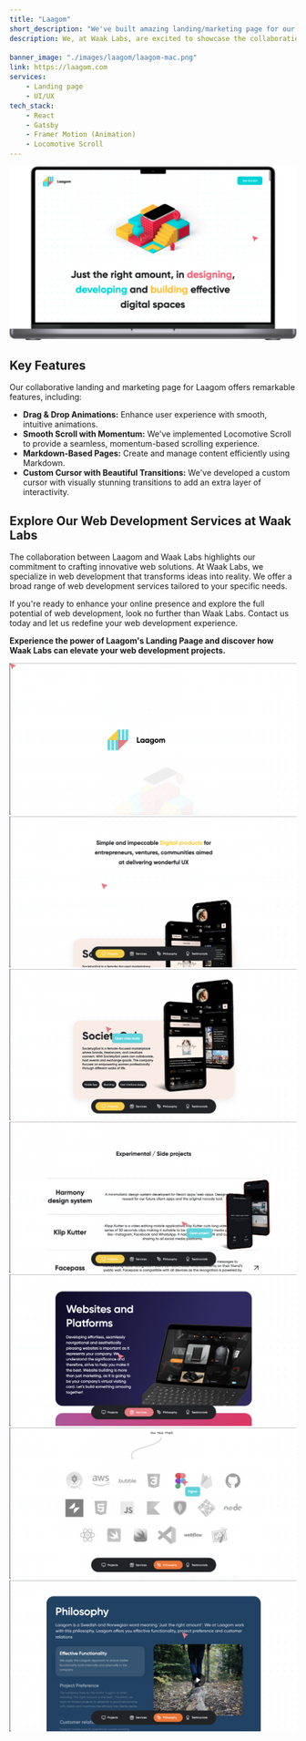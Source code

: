 ```yaml
---
title: "Laagom"
short_description: "We've built amazing landing/marketing page for our partner: Laagom, A Creative Agency & Startup Studio that provides Digital Products and Services turns to focus on client success."
description: We, at Waak Labs, are excited to showcase the collaboration between our team and Laagom. Laagom, a creative agency and startup studio, is dedicated to delivering digital products and services with a strong focus on client success. Together, we've created a remarkable landing and marketing page.

banner_image: "./images/laagom/laagom-mac.png"
link: https://laagom.com
services:
    - Landing page
    - UI/UX
tech_stack:
    - React
    - Gatsby
    - Framer Motion (Animation)
    - Locomotive Scroll
---
```


![](./images/laagom/laagom-mac.png)

## **Key Features**

Our collaborative landing and marketing page for Laagom offers remarkable features, including:

-   **Drag & Drop Animations:** Enhance user experience with smooth, intuitive animations.
-   **Smooth Scroll with Momentum:** We've implemented Locomotive Scroll to provide a seamless, momentum-based scrolling experience.
-   **Markdown-Based Pages:** Create and manage content efficiently using Markdown.
-   **Custom Cursor with Beautiful Transitions:** We've developed a custom cursor with visually stunning transitions to add an extra layer of interactivity.

## **Explore Our Web Development Services at Waak Labs**

The collaboration between Laagom and Waak Labs highlights our commitment to crafting innovative web solutions. At Waak Labs, we specialize in web development that transforms ideas into reality. We offer a broad range of web development services tailored to your specific needs.

If you're ready to enhance your online presence and explore the full potential of web development, look no further than Waak Labs. Contact us today and let us redefine your web development experience.

**Experience the power of Laagom's Landing Paage and discover how Waak Labs can elevate your web development projects.**

![](./images/laagom/loading.png)
![](./images/laagom/about.png)
![](./images/laagom/projects.png)
![](./images/laagom/side-projects.png)
![](./images/laagom/services.png)
![](./images/laagom/tech-stack.png)
![](./images/laagom/philosophy.png)
